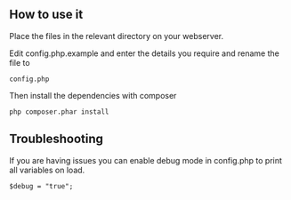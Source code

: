 ## How to use it

Place the files in the relevant directory on your webserver.

Edit config.php.example and enter the details you require and rename the file to 
	
	config.php

Then install the dependencies with composer
    
    php composer.phar install

## Troubleshooting

If you are having issues you can enable debug mode in config.php to print all variables on load. 

	$debug = "true"; 
